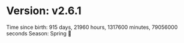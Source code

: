 # Version: v2.6.1
Time since birth: 915 days, 21960 hours, 1317600 minutes, 79056000 seconds
Season: Spring 🌸
